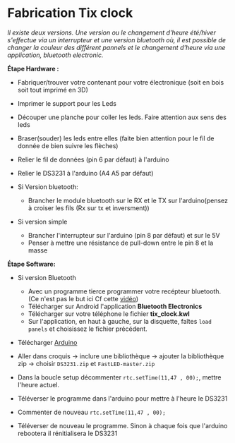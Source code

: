 # Fabrication Tix clock

*Il existe deux versions. Une version ou le changement d'heure été/hiver s'effectue via un interrupteur et une version bluetooth où, il est possible de changer la couleur des différent pannels et le changement d'heure via une application, bluetooth electronic.*

**Étape Hardware :**
- Fabriquer/trouver votre contenant pour votre électronique (soit en bois soit tout imprimé en 3D)
- Imprimer le support pour les Leds
- Découper une planche pour coller les leds. Faire attention aux sens des leds
- Braser(souder) les leds entre elles (faite bien attention pour le fil de donnée de bien suivre les flèches)
- Relier le fil de données (pin 6 par défaut) à l'arduino
- Relier le DS3231 à l'arduino (A4 A5 par défaut)

- Si Version bluetooth:
    - Brancher le module bluetooth sur le RX et le TX sur l'arduino(pensez à croiser les fils (Rx sur tx et inversment))
- Si version simple
    - Brancher l'interrupteur sur l'arduino (pin 8 par défaut) et sur le 5V
    - Penser à mettre une résistance de pull-down entre le pin 8 et la masse


**Étape Software:**

- Si version Bluetooth
    - Avec un programme tierce programmer votre recépteur bluetooth. (Ce n'est pas le but ici Cf cette [vidéo](https://www.youtube.com/watch?v=iC564i0wf0k))
    - Télécharger sur Android l'application **Bluetooth Electronics** 
    - Télécharger sur votre téléphone le fichier **tix_clock.kwl**
    - Sur l'application, en haut à gauche, sur la disquette, faîtes `load panels` et choisissez le fichier précédent.

- Télécharger [Arduino](https://www.arduino.cc/en/Main/Software)
- Aller dans croquis -> inclure une bibliothèque -> ajouter la bibliothèque zip -> choisir `DS3231.zip` et `FastLED-master.zip`    
 - Dans la boucle setup décommenter `rtc.setTime(11,47 , 00);`, mettre l'heure actuel.
- Téléverser le programme dans l'arduino pour mettre à l'heure le DS3231
- Commenter de nouveau `rtc.setTime(11,47 , 00);` 
- Téléverser de nouveau le programme. Sinon à chaque fois que l'arduino rebootera il rénitialisera le DS3231
